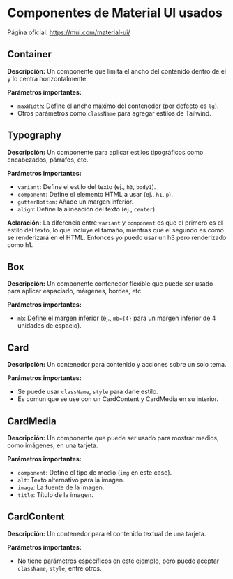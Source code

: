 # Componentes de Material UI usados
Página oficial: https://mui.com/material-ui/

## Container

**Descripción:** Un componente que limita el ancho del contenido dentro de él y lo centra horizontalmente.

**Parámetros importantes:**
- `maxWidth`: Define el ancho máximo del contenedor (por defecto es `lg`).
- Otros parámetros como `className` para agregar estilos de Tailwind.

## Typography

**Descripción:** Un componente para aplicar estilos tipográficos como encabezados, párrafos, etc.

**Parámetros importantes:**
- `variant`: Define el estilo del texto (ej., `h3`, `body1`).
- `component`: Define el elemento HTML a usar (ej., `h1`, `p`).
- `gutterBottom`: Añade un margen inferior.
- `align`: Define la alineación del texto (ej., `center`).

**Aclaración:** La diferencia entre `variant` y `component` es que el primero es el estilo del texto, lo que incluye el tamaño, mientras que el segundo es cómo se renderizará en el HTML. Entonces yo puedo usar un h3 pero renderizado como h1.

## Box

**Descripción:** Un componente contenedor flexible que puede ser usado para aplicar espaciado, márgenes, bordes, etc.

**Parámetros importantes:**
- `mb`: Define el margen inferior (ej., `mb={4}` para un margen inferior de 4 unidades de espacio).

## Card

**Descripción:** Un contenedor para contenido y acciones sobre un solo tema.

**Parámetros importantes:**
- Se puede usar `className`, `style` para darle estilo.
- Es comun que se use con un CardContent y CardMedia en su interior.

## CardMedia

**Descripción:** Un componente que puede ser usado para mostrar medios, como imágenes, en una tarjeta.

**Parámetros importantes:**
- `component`: Define el tipo de medio (`img` en este caso).
- `alt`: Texto alternativo para la imagen.
- `image`: La fuente de la imagen.
- `title`: Título de la imagen.

## CardContent

**Descripción:** Un contenedor para el contenido textual de una tarjeta.

**Parámetros importantes:**
- No tiene parámetros específicos en este ejemplo, pero puede aceptar `className`, `style`, entre otros.
